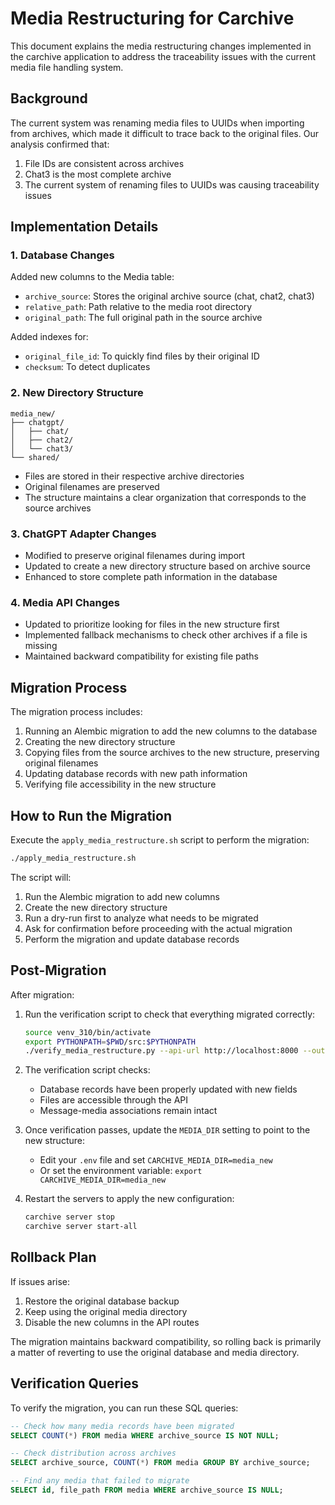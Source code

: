 # Media Restructuring for Carchive

This document explains the media restructuring changes implemented in the carchive application to address the traceability issues with the current media file handling system.

## Background

The current system was renaming media files to UUIDs when importing from archives, which made it difficult to trace back to the original files. Our analysis confirmed that:

1. File IDs are consistent across archives
2. Chat3 is the most complete archive
3. The current system of renaming files to UUIDs was causing traceability issues

## Implementation Details

### 1. Database Changes

Added new columns to the Media table:
- `archive_source`: Stores the original archive source (chat, chat2, chat3)
- `relative_path`: Path relative to the media root directory
- `original_path`: The full original path in the source archive

Added indexes for:
- `original_file_id`: To quickly find files by their original ID
- `checksum`: To detect duplicates

### 2. New Directory Structure

```
media_new/
├── chatgpt/
│   ├── chat/
│   ├── chat2/
│   └── chat3/
└── shared/
```

- Files are stored in their respective archive directories
- Original filenames are preserved
- The structure maintains a clear organization that corresponds to the source archives

### 3. ChatGPT Adapter Changes

- Modified to preserve original filenames during import
- Updated to create a new directory structure based on archive source
- Enhanced to store complete path information in the database 

### 4. Media API Changes

- Updated to prioritize looking for files in the new structure first
- Implemented fallback mechanisms to check other archives if a file is missing
- Maintained backward compatibility for existing file paths

## Migration Process

The migration process includes:

1. Running an Alembic migration to add the new columns to the database
2. Creating the new directory structure
3. Copying files from the source archives to the new structure, preserving original filenames
4. Updating database records with new path information
5. Verifying file accessibility in the new structure

## How to Run the Migration

Execute the `apply_media_restructure.sh` script to perform the migration:

```bash
./apply_media_restructure.sh
```

The script will:
1. Run the Alembic migration to add new columns
2. Create the new directory structure
3. Run a dry-run first to analyze what needs to be migrated
4. Ask for confirmation before proceeding with the actual migration
5. Perform the migration and update database records

## Post-Migration

After migration:
1. Run the verification script to check that everything migrated correctly:
   ```bash
   source venv_310/bin/activate
   export PYTHONPATH=$PWD/src:$PYTHONPATH
   ./verify_media_restructure.py --api-url http://localhost:8000 --output migration_verification.json
   ```

2. The verification script checks:
   - Database records have been properly updated with new fields
   - Files are accessible through the API
   - Message-media associations remain intact

3. Once verification passes, update the `MEDIA_DIR` setting to point to the new structure:
   - Edit your `.env` file and set `CARCHIVE_MEDIA_DIR=media_new`
   - Or set the environment variable: `export CARCHIVE_MEDIA_DIR=media_new`

4. Restart the servers to apply the new configuration:
   ```bash
   carchive server stop
   carchive server start-all
   ```

## Rollback Plan

If issues arise:
1. Restore the original database backup
2. Keep using the original media directory
3. Disable the new columns in the API routes

The migration maintains backward compatibility, so rolling back is primarily a matter of reverting to use the original database and media directory.

## Verification Queries

To verify the migration, you can run these SQL queries:

```sql
-- Check how many media records have been migrated
SELECT COUNT(*) FROM media WHERE archive_source IS NOT NULL;

-- Check distribution across archives
SELECT archive_source, COUNT(*) FROM media GROUP BY archive_source;

-- Find any media that failed to migrate
SELECT id, file_path FROM media WHERE archive_source IS NULL;
```